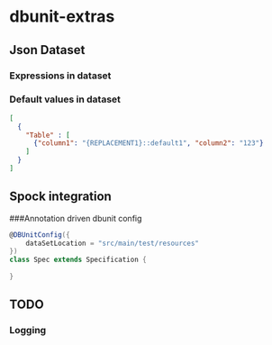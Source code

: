 # dbunit-extras

## Json Dataset

### Expressions in dataset

### Default values in dataset
```json
[
  {
    "Table" : [
      {"column1": "{REPLACEMENT1}::default1", "column2": "123"}
    ]
  }
]
```

## Spock integration

###Annotation driven dbunit config 
```groovy
@DBUnitConfig({
    dataSetLocation = "src/main/test/resources"
})
class Spec extends Specification {
    
}
```


## TODO

### Logging